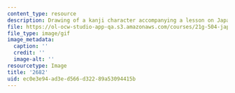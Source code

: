 ```yaml
---
content_type: resource
description: Drawing of a kanji character accompanying a lesson on Japanese.
file: https://ol-ocw-studio-app-qa.s3.amazonaws.com/courses/21g-504-japanese-iv-spring-2009/ec0e3e94ad3ed566d32289a53094415b_2682.gif
file_type: image/gif
image_metadata:
  caption: ''
  credit: ''
  image-alt: ''
resourcetype: Image
title: '2682'
uid: ec0e3e94-ad3e-d566-d322-89a53094415b
---
```

